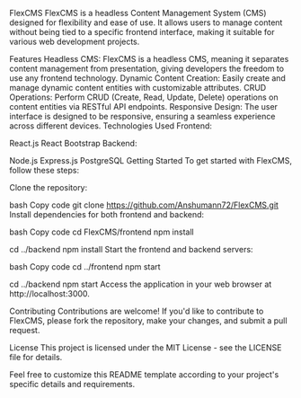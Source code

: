 FlexCMS
FlexCMS is a headless Content Management System (CMS) designed for flexibility and ease of use. It allows users to manage content without being tied to a specific frontend interface, making it suitable for various web development projects.

Features
Headless CMS: FlexCMS is a headless CMS, meaning it separates content management from presentation, giving developers the freedom to use any frontend technology.
Dynamic Content Creation: Easily create and manage dynamic content entities with customizable attributes.
CRUD Operations: Perform CRUD (Create, Read, Update, Delete) operations on content entities via RESTful API endpoints.
Responsive Design: The user interface is designed to be responsive, ensuring a seamless experience across different devices.
Technologies Used
Frontend:

React.js
React Bootstrap
Backend:

Node.js
Express.js
PostgreSQL
Getting Started
To get started with FlexCMS, follow these steps:

Clone the repository:

bash
Copy code
git clone https://github.com/Anshumann72/FlexCMS.git
Install dependencies for both frontend and backend:

bash
Copy code
cd FlexCMS/frontend
npm install

cd ../backend
npm install
Start the frontend and backend servers:

bash
Copy code
cd ../frontend
npm start

cd ../backend
npm start
Access the application in your web browser at http://localhost:3000.

Contributing
Contributions are welcome! If you'd like to contribute to FlexCMS, please fork the repository, make your changes, and submit a pull request.

License
This project is licensed under the MIT License - see the LICENSE file for details.

Feel free to customize this README template according to your project's specific details and requirements.
